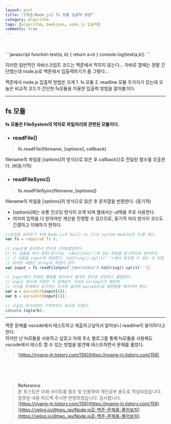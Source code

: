 ```yaml
---
layout: post
title: "[백준/Node.js] fs 모듈 입출력 방법"
category: Algorithm
tags: [algorithm, baekjoon, node.js 입출력]
comments: true
---
```

<br>
<br>
```javascript
function test(a, b) {
    return a+b
}
console.log(test(a,b))
```

이러한 일반적인 자바스크립트 코드는 백준에서 먹히지 않는다...
자바로 할때는 정말 간단했는데 node.js로 백준에서 입출력하기가 좀 그렇다...
 
백준에서 node.js 입출력 방법은 크게 1. fs 모듈   2. readline 모듈 두가지가 있는데
오늘은 비교적 코드가 간단한 fs모듈을 이용한 입출력 방법을 알아볼거다.

---

## fs 모듈 

**fs 모듈은 FileSystem의 약자로 파일처리와 관련된 모듈이다.**
 
- ### readFile()
>**fs.readFile(filename, [options], callback)**

filename의 파일을 [options]의 방식으로 읽은 후 callback으로 전달된 함수를 호출한다. (비동기적)
 
- ### readFileSync()
>**fs.readFileSync(filename, [options])**

filename의 파일을 [options]의 방식으로 읽은 후 문자열을 반환한다. (동기적)
 
* [options]에는 보통 인코딩 방식이 오게 되며 웹에서는 utf8을 주로 사용한다.
* 어차피 입력을 다 받아야만 계산을 진행할 수 있으므로, 동기적 처리 방식이 코드도 간결하고 이해하기 편하다.

```javascript
//파일을 읽어오기 위해 Node.js의 built-in file system module인 fs를 썼다.
var fs = require('fs');
 
// input을 읽어와서 변수로 선언&할당한다.
// fs 모듈을 써서 경로(여기서는 '/dev/stdin')에 있는 파일을 동기적으로 읽어와서
// 그 내용을 input에 저장한다. toString().split(" ")에서 유추할 수 있는 것 처럼
// 읽어온 내용은 array로 저장이 된다.
var input = fs.readFileSync('/dev/stdin').toString().split(' ');
 
// input에서 지정한 벨류를 읽어와서 별개의 변수로 선언하고 활용한다.
// input 변수에 저장한 각 입력값이 지금은 string이기 때문에
// 이것을 문제에서 요구하는 숫자로 쓸려면 parseInt로 형변환을 해주어야 한다.
var a = parseInt(input[0]);
var b = parseInt(input[1]);
 
// 사실상 여기서부터 구현부라고 보시면 되겠다.
console.log(a+b);
```
---
백준 문제를 vscode에서 테스트하고 제출하고싶어서 알아보니 readline이 용이하다고 한다.   
하지만 난 fs모듈을 사용하고 싶었고 아래 주소 블로그를 통해 fs모듈을 사용해도 vscode에서 테스트 할 수 있는 방법을 발견해 테스트하면서 문제를 풀었다.   
>[https://nyang-in.tistory.com/156](https://nyang-in.tistory.com/156)

<br>
<br>
<br>

>**Reference**   
본 포스팅은 아래 사이트를 참조 및 인용하여 개인공부 용도로 작성되었습니다.   
잘못된 내용 피드백 주시면 반영하겠습니다. 감사합니다.   
[https://nyang-in.tistory.com/156](https://nyang-in.tistory.com/156)   
[https://velog.io/@two_jay/Node.js로-백준-문제를-풀어보자](https://velog.io/@two_jay/Node.js로-백준-문제를-풀어보자)